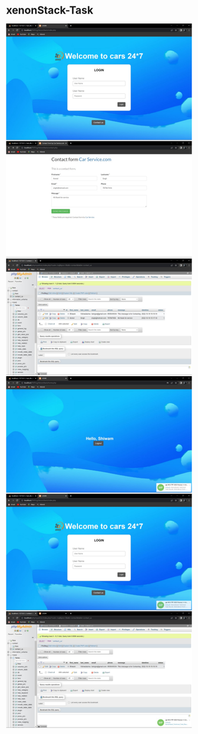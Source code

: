 # xenonStack-Task
<img src="/src/ss (1).jpg" alt="ss " >
<img src="/src/ss (2).jpg" alt="ss " >
<img src="/src/ss (3).jpg" alt="ss " >
<img src="/src/ss (4).jpg" alt="ss " >
<img src="/src/ss (5).jpg" alt="ss " >
<img src="/src/ss (6).jpg" alt="ss " >
